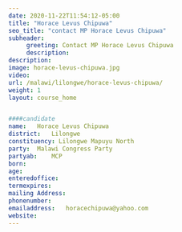 ```yaml
---
date: 2020-11-22T11:54:12-05:00
title: "Horace Levus Chipuwa"
seo_title: "contact MP Horace Levus Chipuwa"
subheader:
     greeting: Contact MP Horace Levus Chipuwa
     description: 
description: 
image: horace-levus-chipuwa.jpg
video: 
url: /malawi/lilongwe/horace-levus-chipuwa/
weight: 1
layout: course_home


####candidate
name:	Horace Levus Chipuwa
district:	Lilongwe
constituency: Lilongwe Mapuyu North
party:	Malawi Congress Party
partyab:	MCP
born:
age: 
enteredoffice:	
termexpires:	
mailing Address:
phonenumber:	
emailaddress:	horacechipuwa@yahoo.com
website:	
---
```


